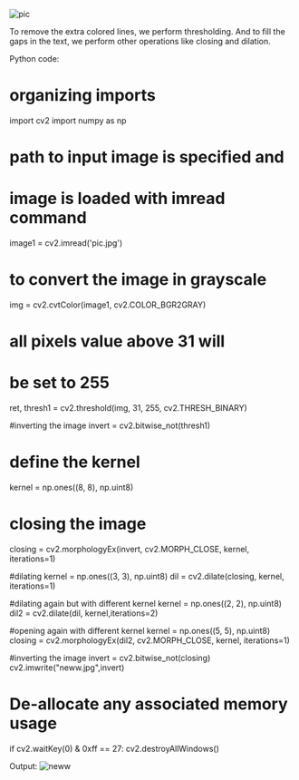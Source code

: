 ![pic](https://user-images.githubusercontent.com/83532882/205194296-ced3b646-fa4a-4a66-95d5-768301320c97.jpg)

To remove the extra colored lines, we perform thresholding. And to fill the gaps in the text, we perform other operations like closing and dilation. 

Python code:
# organizing imports
import cv2
import numpy as np

# path to input image is specified and
# image is loaded with imread command
image1 = cv2.imread('pic.jpg')


# to convert the image in grayscale
img = cv2.cvtColor(image1, cv2.COLOR_BGR2GRAY)


# all pixels value above 31 will
# be set to 255
ret, thresh1 = cv2.threshold(img, 31, 255, cv2.THRESH_BINARY)

#inverting the image
invert = cv2.bitwise_not(thresh1)

# define the kernel
kernel = np.ones((8, 8), np.uint8)
 
# closing the image
closing = cv2.morphologyEx(invert, cv2.MORPH_CLOSE, kernel, iterations=1)

#dilating
kernel = np.ones((3, 3), np.uint8)
dil = cv2.dilate(closing, kernel,
                   iterations=1)

#dilating again but with different kernel
kernel = np.ones((2, 2), np.uint8)
dil2 = cv2.dilate(dil, kernel,iterations=2)

#opening again with different kernel
kernel = np.ones((5, 5), np.uint8)
closing = cv2.morphologyEx(dil2, cv2.MORPH_CLOSE, kernel, iterations=1)

#inverting the image
invert = cv2.bitwise_not(closing)
cv2.imwrite("neww.jpg",invert) 


# De-allocate any associated memory usage
if cv2.waitKey(0) & 0xff == 27:
	cv2.destroyAllWindows()
  
  
Output:
![neww](https://user-images.githubusercontent.com/83532882/205195689-326dd0e7-b60f-4293-98ac-ee2162b650ca.jpg)

